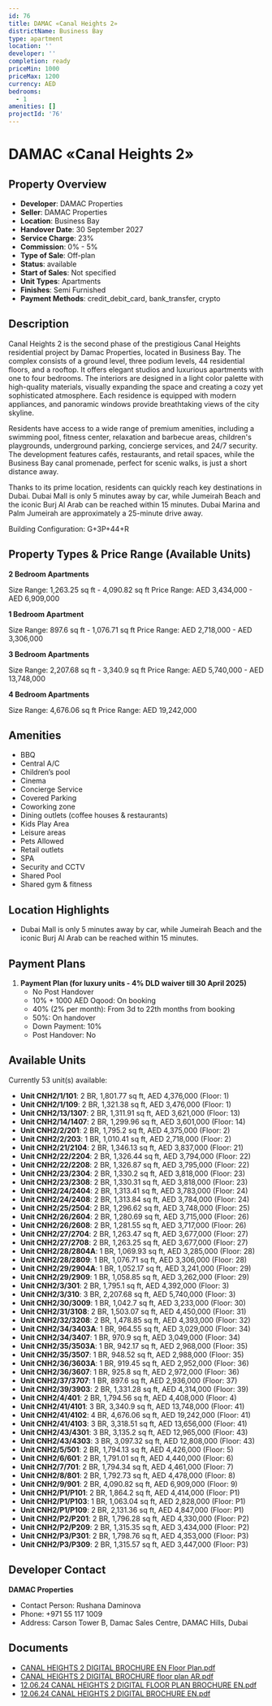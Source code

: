 ```yaml
---
id: 76
title: DAMAC «Canal Heights 2»
districtName: Business Bay
type: apartment
location: ''
developer: ''
completion: ready
priceMin: 1000
priceMax: 1200
currency: AED
bedrooms:
  - 1
amenities: []
projectId: '76'
---
```


# DAMAC «Canal Heights 2»

## Property Overview
- **Developer**: DAMAC Properties
- **Seller**: DAMAC Properties
- **Location**: Business Bay
- **Handover Date**: 30 September 2027
- **Service Charge**: 23%
- **Commission**: 0% - 5%
- **Type of Sale**: Off-plan
- **Status**: available
- **Start of Sales**: Not specified
- **Unit Types**: Apartments
- **Finishes**: Semi Furnished
- **Payment Methods**: credit_debit_card, bank_transfer, crypto

## Description
Canal Heights 2 is the second phase of the prestigious Canal Heights residential project by Damac Properties, located in Business Bay. The complex consists of a ground level, three podium levels, 44 residential floors, and a rooftop. It offers elegant studios and luxurious apartments with one to four bedrooms. The interiors are designed in a light color palette with high-quality materials, visually expanding the space and creating a cozy yet sophisticated atmosphere. Each residence is equipped with modern appliances, and panoramic windows provide breathtaking views of the city skyline.

Residents have access to a wide range of premium amenities, including a swimming pool, fitness center, relaxation and barbecue areas, children's playgrounds, underground parking, concierge services, and 24/7 security. The development features cafés, restaurants, and retail spaces, while the Business Bay canal promenade, perfect for scenic walks, is just a short distance away.

Thanks to its prime location, residents can quickly reach key destinations in Dubai. Dubai Mall is only 5 minutes away by car, while Jumeirah Beach and the iconic Burj Al Arab can be reached within 15 minutes. Dubai Marina and Palm Jumeirah are approximately a 25-minute drive away.

Building Configuration: G+3P+44+R

## Property Types & Price Range (Available Units)
**2 Bedroom Apartments**

Size Range: 1,263.25 sq ft - 4,090.82 sq ft
Price Range: AED 3,434,000 - AED 6,909,000

**1 Bedroom Apartment**

Size Range: 897.6 sq ft - 1,076.71 sq ft
Price Range: AED 2,718,000 - AED 3,306,000

**3 Bedroom Apartments**

Size Range: 2,207.68 sq ft - 3,340.9 sq ft
Price Range: AED 5,740,000 - AED 13,748,000

**4 Bedroom Apartments**

Size Range: 4,676.06 sq ft
Price Range: AED 19,242,000

## Amenities
- BBQ
- Central A/C
- Children’s pool
- Cinema
- Concierge Service
- Covered Parking
- Coworking zone
- Dining outlets  (coffee houses & restaurants)
- Kids Play Area
- Leisure areas
- Pets Allowed
- Retail outlets
- SPA
- Security and CCTV
- Shared Pool
- Shared gym & fitness

## Location Highlights
- Dubai Mall is only 5 minutes away by car, while Jumeirah Beach and the iconic Burj Al Arab can be reached within 15 minutes.

## Payment Plans
1. **Payment Plan (for luxury units - 4% DLD waiver till 30 April 2025)**
   - No Post Handover
   - 10% + 1000 AED Oqood: On booking
   - 40% (2% per month): From 3d to 22th months from booking
   - 50%: On handover
   - Down Payment: 10%
   - Post Handover: No

## Available Units
Currently 53 unit(s) available:
- **Unit CNH2/1/101**: 2 BR, 1,801.77 sq ft, AED 4,376,000 (Floor: 1)
- **Unit CNH2/1/109**: 2 BR, 1,321.38 sq ft, AED 3,476,000 (Floor: 1)
- **Unit CNH2/13/1307**: 2 BR, 1,311.91 sq ft, AED 3,621,000 (Floor: 13)
- **Unit CNH2/14/1407**: 2 BR, 1,299.96 sq ft, AED 3,601,000 (Floor: 14)
- **Unit CNH2/2/201**: 2 BR, 1,795.2 sq ft, AED 4,375,000 (Floor: 2)
- **Unit CNH2/2/203**: 1 BR, 1,010.41 sq ft, AED 2,718,000 (Floor: 2)
- **Unit CNH2/21/2104**: 2 BR, 1,346.13 sq ft, AED 3,837,000 (Floor: 21)
- **Unit CNH2/22/2204**: 2 BR, 1,326.44 sq ft, AED 3,794,000 (Floor: 22)
- **Unit CNH2/22/2208**: 2 BR, 1,326.87 sq ft, AED 3,795,000 (Floor: 22)
- **Unit CNH2/23/2304**: 2 BR, 1,330.2 sq ft, AED 3,818,000 (Floor: 23)
- **Unit CNH2/23/2308**: 2 BR, 1,330.31 sq ft, AED 3,818,000 (Floor: 23)
- **Unit CNH2/24/2404**: 2 BR, 1,313.41 sq ft, AED 3,783,000 (Floor: 24)
- **Unit CNH2/24/2408**: 2 BR, 1,313.84 sq ft, AED 3,784,000 (Floor: 24)
- **Unit CNH2/25/2504**: 2 BR, 1,296.62 sq ft, AED 3,748,000 (Floor: 25)
- **Unit CNH2/26/2604**: 2 BR, 1,280.69 sq ft, AED 3,715,000 (Floor: 26)
- **Unit CNH2/26/2608**: 2 BR, 1,281.55 sq ft, AED 3,717,000 (Floor: 26)
- **Unit CNH2/27/2704**: 2 BR, 1,263.47 sq ft, AED 3,677,000 (Floor: 27)
- **Unit CNH2/27/2708**: 2 BR, 1,263.25 sq ft, AED 3,677,000 (Floor: 27)
- **Unit CNH2/28/2804A**: 1 BR, 1,069.93 sq ft, AED 3,285,000 (Floor: 28)
- **Unit CNH2/28/2809**: 1 BR, 1,076.71 sq ft, AED 3,306,000 (Floor: 28)
- **Unit CNH2/29/2904A**: 1 BR, 1,052.17 sq ft, AED 3,241,000 (Floor: 29)
- **Unit CNH2/29/2909**: 1 BR, 1,058.85 sq ft, AED 3,262,000 (Floor: 29)
- **Unit CNH2/3/301**: 2 BR, 1,795.1 sq ft, AED 4,392,000 (Floor: 3)
- **Unit CNH2/3/310**: 3 BR, 2,207.68 sq ft, AED 5,740,000 (Floor: 3)
- **Unit CNH2/30/3009**: 1 BR, 1,042.7 sq ft, AED 3,233,000 (Floor: 30)
- **Unit CNH2/31/3108**: 2 BR, 1,503.07 sq ft, AED 4,450,000 (Floor: 31)
- **Unit CNH2/32/3208**: 2 BR, 1,478.85 sq ft, AED 4,393,000 (Floor: 32)
- **Unit CNH2/34/3403A**: 1 BR, 964.55 sq ft, AED 3,029,000 (Floor: 34)
- **Unit CNH2/34/3407**: 1 BR, 970.9 sq ft, AED 3,049,000 (Floor: 34)
- **Unit CNH2/35/3503A**: 1 BR, 942.17 sq ft, AED 2,968,000 (Floor: 35)
- **Unit CNH2/35/3507**: 1 BR, 948.52 sq ft, AED 2,988,000 (Floor: 35)
- **Unit CNH2/36/3603A**: 1 BR, 919.45 sq ft, AED 2,952,000 (Floor: 36)
- **Unit CNH2/36/3607**: 1 BR, 925.8 sq ft, AED 2,972,000 (Floor: 36)
- **Unit CNH2/37/3707**: 1 BR, 897.6 sq ft, AED 2,936,000 (Floor: 37)
- **Unit CNH2/39/3903**: 2 BR, 1,331.28 sq ft, AED 4,314,000 (Floor: 39)
- **Unit CNH2/4/401**: 2 BR, 1,794.56 sq ft, AED 4,408,000 (Floor: 4)
- **Unit CNH2/41/4101**: 3 BR, 3,340.9 sq ft, AED 13,748,000 (Floor: 41)
- **Unit CNH2/41/4102**: 4 BR, 4,676.06 sq ft, AED 19,242,000 (Floor: 41)
- **Unit CNH2/41/4103**: 3 BR, 3,318.51 sq ft, AED 13,656,000 (Floor: 41)
- **Unit CNH2/43/4301**: 3 BR, 3,135.2 sq ft, AED 12,965,000 (Floor: 43)
- **Unit CNH2/43/4303**: 3 BR, 3,097.32 sq ft, AED 12,808,000 (Floor: 43)
- **Unit CNH2/5/501**: 2 BR, 1,794.13 sq ft, AED 4,426,000 (Floor: 5)
- **Unit CNH2/6/601**: 2 BR, 1,791.01 sq ft, AED 4,440,000 (Floor: 6)
- **Unit CNH2/7/701**: 2 BR, 1,794.34 sq ft, AED 4,461,000 (Floor: 7)
- **Unit CNH2/8/801**: 2 BR, 1,792.73 sq ft, AED 4,478,000 (Floor: 8)
- **Unit CNH2/9/901**: 2 BR, 4,090.82 sq ft, AED 6,909,000 (Floor: 9)
- **Unit CNH2/P1/P101**: 2 BR, 1,864.2 sq ft, AED 4,414,000 (Floor: P1)
- **Unit CNH2/P1/P103**: 1 BR, 1,063.04 sq ft, AED 2,828,000 (Floor: P1)
- **Unit CNH2/P1/P109**: 2 BR, 2,131.36 sq ft, AED 4,847,000 (Floor: P1)
- **Unit CNH2/P2/P201**: 2 BR, 1,796.28 sq ft, AED 4,330,000 (Floor: P2)
- **Unit CNH2/P2/P209**: 2 BR, 1,315.35 sq ft, AED 3,434,000 (Floor: P2)
- **Unit CNH2/P3/P301**: 2 BR, 1,798.76 sq ft, AED 4,353,000 (Floor: P3)
- **Unit CNH2/P3/P309**: 2 BR, 1,315.57 sq ft, AED 3,447,000 (Floor: P3)

## Developer Contact
**DAMAC Properties**
- Contact Person: Rushana Daminova
- Phone: +971 55 117 1009
- Address: Carson Tower B, Damac Sales Centre, DAMAC Hills, Dubai

## Documents
- [CANAL HEIGHTS 2 DIGITAL BROCHURE EN Floor Plan.pdf](https://cdn.geniemap.net/2025/04/02/eDTRZ1kWIizle3D10AP458mvTbfOLkdR2oyTEnsQ.pdf)
- [CANAL HEIGHTS 2 DIGITAL BROCHURE  floor plan AR.pdf](https://cdn.geniemap.net/2025/04/02/Ked2s1VuPwjOC84BECOujbZQqK774n8884Ti1YHW.pdf)
- [12.06.24 CANAL HEIGHTS 2 DIGITAL FLOOR PLAN BROCHURE EN.pdf](https://cdn.geniemap.net/2025/04/02/NMwCKPSLHc2A66nQ5od6xsn4FnrOAIuEX9zwpWfq.pdf)
- [12.06.24 CANAL HEIGHTS 2 DIGITAL BROCHURE EN.pdf](https://cdn.geniemap.net/2025/04/02/etEGv3ObxWEHLAndpxHIpOIAe5rodBrVOxyOfaqL.pdf)
